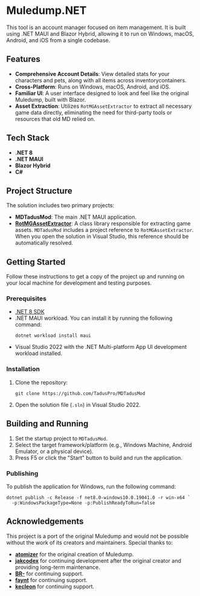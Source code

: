 ﻿# Muledump.NET

This tool is an account manager focused on item management. It is built using .NET MAUI and Blazor Hybrid, allowing it to run on Windows, macOS, Android, and iOS from a single codebase.

## Features

*   **Comprehensive Account Details**: View detailed stats for your characters and pets, along with all items across inventorycontainers.
*   **Cross-Platform**: Runs on Windows, macOS, Android, and iOS.
*   **Familiar UI**: A user interface designed to look and feel like the original Muledump, built with Blazor.
*   **Asset Extraction**: Utilizes `RotMGAssetExtractor` to extract all necessary game data directly, eliminating the need for third-party tools or resources that old MD relied on.

## Tech Stack

*   **.NET 8**
*   **.NET MAUI**
*   **Blazor Hybrid**
*   **C#**

## Project Structure

The solution includes two primary projects:
*   **MDTadusMod**: The main .NET MAUI application.
*   **[RotMGAssetExtractor](https://github.com/TadusPro/RotMGAssetExtractor)**: A class library responsible for extracting game assets. `MDTadusMod` includes a project reference to `RotMGAssetExtractor`. When you open the solution in Visual Studio, this reference should be automatically resolved.

## Getting Started

Follow these instructions to get a copy of the project up and running on your local machine for development and testing purposes.

### Prerequisites

*   [.NET 8 SDK](https://dotnet.microsoft.com/download/dotnet/8.0)
*   .NET MAUI workload. You can install it by running the following command:
    ```shell
    dotnet workload install maui
    ```
*   Visual Studio 2022 with the .NET Multi-platform App UI development workload installed.

### Installation

1.  Clone the repository:
    ```shell
    git clone https://github.com/TadusPro/MDTadusMod
    ```
2.  Open the solution file (`.sln`) in Visual Studio 2022.

## Building and Running

1.  Set the startup project to `MDTadusMod`.
2.  Select the target framework/platform (e.g., Windows Machine, Android Emulator, or a physical device).
3.  Press F5 or click the "Start" button to build and run the application.

### Publishing

To publish the application for Windows, run the following command:

```shell
dotnet publish -c Release -f net8.0-windows10.0.19041.0 -r win-x64 `
  -p:WindowsPackageType=None -p:PublishReadyToRun=false
```

## Acknowledgements

This project is a port of the original Muledump and would not be possible without the work of its creators and maintainers. Special thanks to:

*   **[atomizer](https://github.com/atomizer/muledump)** for the original creation of Muledump.
*   **[jakcodex](https://github.com/jakcodex/muledump)** for continuing development after the original creator and providing long-term maintenance.
*   **[BR-](https://github.com/BR-/muledump)** for continuing support.
*   **[faynt](https://github.com/faynt0/muledump-but-better)** for continuing support.
*   **[kecleon](https://github.com/kecleon)** for continuing support.

